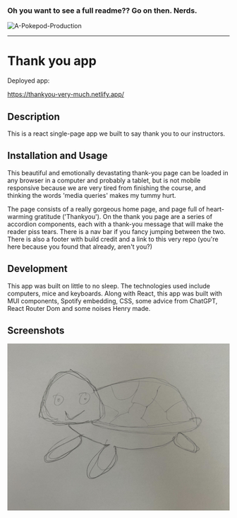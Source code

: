 ### Oh you want to see a full readme?? Go on then. Nerds.
![A-Pokepod-Production](https://user-images.githubusercontent.com/118762745/228999049-a8f72558-c977-4b05-a184-388c608bcf91.png)

------------
# Thank you app

Deployed app:

https://thankyou-very-much.netlify.app/

## Description 

This is a react single-page app we built to say thank you to our instructors.


## Installation and Usage

This beautiful and emotionally devastating thank-you page can be loaded in any browser in a computer and probably a tablet, but is not mobile responsive because we are very tired from finishing the course, and thinking the words 'media queries' makes my tummy hurt.

The page consists of a really gorgeous home page, and page full of heart-warming gratitude ('Thankyou'). On the thank you page are a series of accordion components, each with a thank-you message that will make the reader piss tears. There is a nav bar if you fancy jumping between the two. There is also a footer with build credit and a link to this very repo (you're here because you found that already, aren't you?)


## Development

This app was built on little to no sleep. The technologies used include computers, mice and keyboards. 
Along with React, this app was built with MUI components, Spotify embedding, CSS, some advice from ChatGPT, React Router Dom and some noises Henry made.


## Screenshots
![a beautiful turtle drawn by someone in class](./src/images/turtles/David.jpg)

